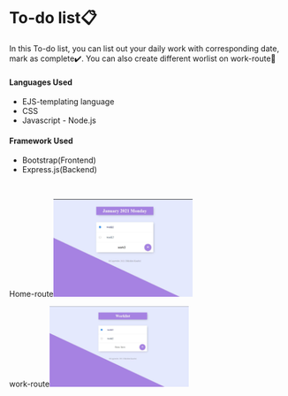 <h1>To-do list📋</h1>

<p>In this To-do list, you can list out your daily work with corresponding date, mark as complete✔️. You can also create different worlist on work-route📝</p>

<h4>Languages Used</h4>
<ul>
    <li>EJS-templating language</li>
    <li>CSS</li>
    <li>Javascript - Node.js</li>
</ul>

<h4>Framework Used</h4>
<ul>
    <li>Bootstrap(Frontend)</li>
    <li>Express.js(Backend)</li>
</ul>

<br>

<span>
    <p>Home-route<img src="public/Images/home-route.JPG" alt="home-route" width="50%"></p>
    <p>work-route<img src="public/Images/work-route.JPG" alt="work-route" width="50%"></p>
</span>